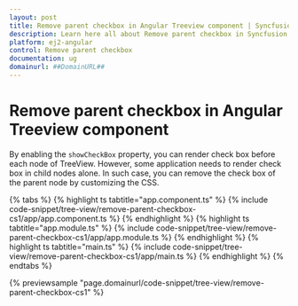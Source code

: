 ```yaml
---
layout: post
title: Remove parent checkbox in Angular Treeview component | Syncfusion
description: Learn here all about Remove parent checkbox in Syncfusion Angular Treeview component of Syncfusion Essential JS 2 and more.
platform: ej2-angular
control: Remove parent checkbox 
documentation: ug
domainurl: ##DomainURL##
---
```


# Remove parent checkbox in Angular Treeview component

By enabling the `showCheckBox` property, you can render check box before each node of TreeView. However, some application needs to render check box in child nodes alone. In such case, you can remove the check box of the parent node by customizing the CSS.

{% tabs %}
{% highlight ts tabtitle="app.component.ts" %}
{% include code-snippet/tree-view/remove-parent-checkbox-cs1/app/app.component.ts %}
{% endhighlight %}
{% highlight ts tabtitle="app.module.ts" %}
{% include code-snippet/tree-view/remove-parent-checkbox-cs1/app/app.module.ts %}
{% endhighlight %}
{% highlight ts tabtitle="main.ts" %}
{% include code-snippet/tree-view/remove-parent-checkbox-cs1/app/main.ts %}
{% endhighlight %}
{% endtabs %}
  
{% previewsample "page.domainurl/code-snippet/tree-view/remove-parent-checkbox-cs1" %}